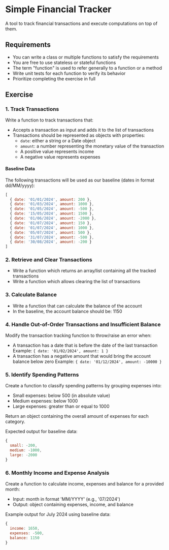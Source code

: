 # Simple Financial Tracker

A tool to track financial transactions and execute computations on top of them.

## Requirements

- You can write a class or multiple functions to satisfy the requirements
- You are free to use stateless or stateful functions
- The term "function" is used to refer generally to a function or a method
- Write unit tests for each function to verify its behavior
- Prioritize completing the exercise in full

## Exercise

### 1. Track Transactions

Write a function to track transactions that:
- Accepts a transaction as input and adds it to the list of transactions
- Transactions should be represented as objects with properties:
  - `date`: either a string or a Date object
  - `amount`: a number representing the monetary value of the transaction
  - A positive value represents income
  - A negative value represents expenses

#### Baseline Data
The following transactions will be used as our baseline (dates in format dd/MM/yyyy):

```javascript
[
  { date: '01/01/2024', amount: 200 },
  { date: '01/03/2024', amount: 1000 },
  { date: '01/05/2024', amount: -500 },
  { date: '15/05/2024', amount: 1500 },
  { date: '01/06/2024', amount: -2000 },
  { date: '01/07/2024', amount: 150 },
  { date: '01/07/2024', amount: 1000 },
  { date: '05/07/2024', amount: 500 },
  { date: '31/07/2024', amount: -500 },
  { date: '30/08/2024', amount: -200 }
]
```

### 2. Retrieve and Clear Transactions

- Write a function which returns an array/list containing all the tracked transactions
- Write a function which allows clearing the list of transactions

### 3. Calculate Balance

- Write a function that can calculate the balance of the account
- In the baseline, the account balance should be: 1150

### 4. Handle Out-of-Order Transactions and Insufficient Balance

Modify the transaction tracking function to throw/raise an error when:
- A transaction has a date that is before the date of the last transaction
  Example: `{ date: '01/02/2024', amount: 1 }`
- A transaction has a negative amount that would bring the account balance below zero
  Example: `{ date: '01/12/2024', amount: -10000 }`

### 5. Identify Spending Patterns

Create a function to classify spending patterns by grouping expenses into:
- Small expenses: below 500 (in absolute value)
- Medium expenses: below 1000
- Large expenses: greater than or equal to 1000

Return an object containing the overall amount of expenses for each category.

Expected output for baseline data:
```javascript
{
  small: -200,
  medium: -1000,
  large: -2000
}
```

### 6. Monthly Income and Expense Analysis

Create a function to calculate income, expenses and balance for a provided month:
- Input: month in format 'MM/YYYY' (e.g., '07/2024')
- Output: object containing expenses, income, and balance

Example output for July 2024 using baseline data:
```javascript
{
  income: 1650,
  expenses: -500,
  balance: 1150
}
```
	
